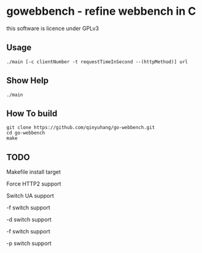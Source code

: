 # gowebbench - refine webbench in C

this software is licence under GPLv3

## Usage
```
./main [-c clientNumber -t requestTimeInSecond --(httpMethod)] url
```

## Show Help
```
./main
```

## How To build
```
git clone https://github.com/qinyuhang/go-webbench.git
cd go-webbench
make
```

## TODO
Makefile install target

Force HTTP2 support

Switch UA support 

-f switch support

-d switch support

-f switch support

-p switch support
